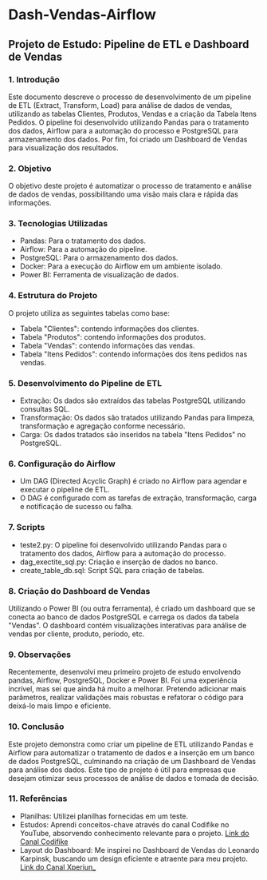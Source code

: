 # Dash-Vendas-Airflow

## Projeto de Estudo: Pipeline de ETL e Dashboard de Vendas

### 1. Introdução

Este documento descreve o processo de desenvolvimento de um pipeline de ETL (Extract, Transform, Load) para análise de dados de vendas, utilizando as tabelas Clientes, Produtos, Vendas e a criação da Tabela Itens Pedidos. O pipeline foi desenvolvido utilizando Pandas para o tratamento dos dados, Airflow para a automação do processo e PostgreSQL para armazenamento dos dados. Por fim, foi criado um Dashboard de Vendas para visualização dos resultados.

### 2. Objetivo

O objetivo deste projeto é automatizar o processo de tratamento e análise de dados de vendas, possibilitando uma visão mais clara e rápida das informações.

### 3. Tecnologias Utilizadas

- Pandas: Para o tratamento dos dados.
- Airflow: Para a automação do pipeline.
- PostgreSQL: Para o armazenamento dos dados.
- Docker: Para a execução do Airflow em um ambiente isolado.
- Power BI: Ferramenta de visualização de dados.

### 4. Estrutura do Projeto

O projeto utiliza as seguintes tabelas como base:

- Tabela "Clientes": contendo informações dos clientes.
- Tabela "Produtos": contendo informações dos produtos.
- Tabela "Vendas": contendo informações das vendas.
- Tabela "Itens Pedidos": contendo informações dos itens pedidos nas vendas.

### 5. Desenvolvimento do Pipeline de ETL

- Extração: Os dados são extraídos das tabelas PostgreSQL utilizando consultas SQL.
- Transformação: Os dados são tratados utilizando Pandas para limpeza, transformação e agregação conforme necessário.
- Carga: Os dados tratados são inseridos na tabela "Itens Pedidos" no PostgreSQL.

### 6. Configuração do Airflow

- Um DAG (Directed Acyclic Graph) é criado no Airflow para agendar e executar o pipeline de ETL.
- O DAG é configurado com as tarefas de extração, transformação, carga e notificação de sucesso ou falha.

### 7. Scripts

- teste2.py: O pipeline foi desenvolvido utilizando Pandas para o tratamento dos dados, Airflow para a automação do processo.
- dag_exectite_sql.py: Criação e inserção de dados no banco.
- create_table_db.sql: Script SQL para criação de tabelas.

### 8. Criação do Dashboard de Vendas

Utilizando o Power BI (ou outra ferramenta), é criado um dashboard que se conecta ao banco de dados PostgreSQL e carrega os dados da tabela "Vendas". O dashboard contém visualizações interativas para análise de vendas por cliente, produto, período, etc.

### 9. Observações

Recentemente, desenvolvi meu primeiro projeto de estudo envolvendo pandas, Airflow, PostgreSQL, Docker e Power BI. Foi uma experiência incrível, mas sei que ainda há muito a melhorar. Pretendo adicionar mais parâmetros, realizar validações mais robustas e refatorar o código para deixá-lo mais limpo e eficiente.

### 10. Conclusão

Este projeto demonstra como criar um pipeline de ETL utilizando Pandas e Airflow para automatizar o tratamento de dados e a inserção em um banco de dados PostgreSQL, culminando na criação de um Dashboard de Vendas para análise dos dados. Este tipo de projeto é útil para empresas que desejam otimizar seus processos de análise de dados e tomada de decisão.

### 11. Referências

- Planilhas: Utilizei planilhas fornecidas em um teste.
- Estudos: Aprendi conceitos-chave através do canal Codifike no YouTube, absorvendo conhecimento relevante para o projeto. [Link do Canal Codifike](https://www.youtube.com/@Codifike)
- Layout do Dashboard: Me inspirei no Dashboard de Vendas do Leonardo Karpinsk, buscando um design eficiente e atraente para meu projeto. [Link do Canal Xperiun_](https://www.youtube.com/@Xperiun_)
